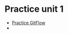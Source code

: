 # Practice unit 1
- [Practice GitFlow]
- 

[Practice GitFlow]:https://github.com/Luis-Alonso18/Data_Mining/blob/unidad_1/practices/practice_git_flow/git_flow.md
